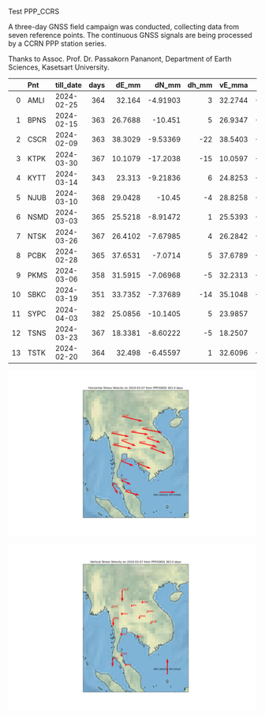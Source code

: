 Test PPP_CCRS 

A three-day GNSS field campaign was conducted, collecting data from seven reference points. The continuous GNSS signals are being processed by a CCRN PPP station series.

Thanks to Assoc. Prof. Dr. Passakorn Pananont, Department of Earth Sciences, Kasetsart University.


|    | Pnt   | till_date   |   days |   dE_mm |     dN_mm |   dh_mm |   vE_mma |    vN_mma |    vh_mma |
|---:|:------|:------------|-------:|--------:|----------:|--------:|---------:|----------:|----------:|
|  0 | AMLI  | 2024-02-25  |    364 | 32.164  |  -4.91903 |       3 |  32.2744 |  -4.93592 |   3.0103  |
|  1 | BPNS  | 2024-02-15  |    363 | 26.7688 | -10.451   |       5 |  26.9347 | -10.5158  |   5.03099 |
|  2 | CSCR  | 2024-02-09  |    363 | 38.3029 |  -9.53369 |     -22 |  38.5403 |  -9.59278 | -22.1364  |
|  3 | KTPK  | 2024-03-30  |    367 | 10.1079 | -17.2038  |     -15 |  10.0597 | -17.1217  | -14.9285  |
|  4 | KYTT  | 2024-03-14  |    343 | 23.313  |  -9.21836 |       6 |  24.8253 |  -9.81634 |   6.38921 |
|  5 | NJUB  | 2024-03-10  |    368 | 29.0428 | -10.45    |      -4 |  28.8258 | -10.3719  |  -3.97011 |
|  6 | NSMD  | 2024-03-03  |    365 | 25.5218 |  -8.91472 |       1 |  25.5393 |  -8.92082 |   1.00069 |
|  7 | NTSK  | 2024-03-26  |    367 | 26.4102 |  -7.67985 |       4 |  26.2842 |  -7.64323 |   3.98093 |
|  8 | PCBK  | 2024-02-28  |    365 | 37.6531 |  -7.0714  |       5 |  37.6789 |  -7.07625 |   5.00342 |
|  9 | PKMS  | 2024-03-06  |    358 | 31.5915 |  -7.06968 |      -5 |  32.2313 |  -7.21285 |  -5.10126 |
| 10 | SBKC  | 2024-03-19  |    351 | 33.7352 |  -7.37689 |     -14 |  35.1048 |  -7.67638 | -14.5684  |
| 11 | SYPC  | 2024-04-03  |    382 | 25.0856 | -10.1405  |       5 |  23.9857 |  -9.6959  |   4.78076 |
| 12 | TSNS  | 2024-03-23  |    367 | 18.3381 |  -8.60222 |      -5 |  18.2507 |  -8.5612  |  -4.97616 |
| 13 | TSTK  | 2024-02-20  |    364 | 32.498  |  -6.45597 |       1 |  32.6096 |  -6.47814 |   1.00343 |


![StressHoriVelocity](https://github.com/phisan-chula/GNSS-Calibration/blob/main/PPP_CCRS/CACHE/StressHoriVelocity.png)

![StressHoriVelocity](https://github.com/phisan-chula/GNSS-Calibration/blob/main/PPP_CCRS/CACHE/StressVertVelocity.png)

